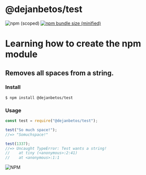 # @dejanbetos/test

![npm (scoped)](https://img.shields.io/npm/v/@dejanbetos/test.svg)
[![npm bundle size (minified)](https://img.shields.io/bundlephobia/min/@dejanbetos/test.svg)](https://img.shields.io/bundlephobia/min/@dejanbetos/test.svg)

# Learning how to create the npm module

## Removes all spaces from a string.

### Install
```
$ npm install @dejanbetos/test
```

### Usage
```javascript
const test = require("@dejanbetos/test");

test("So much space!");
//=> "Somuchspace!"

test(1337);
//=> Uncaught TypeError: Test wants a string!
//    at tiny (<anonymous>:2:41)
//    at <anonymous>:1:1
```


![NPM](https://img.shields.io/npm/l/@dejanbetos/test.svg)
